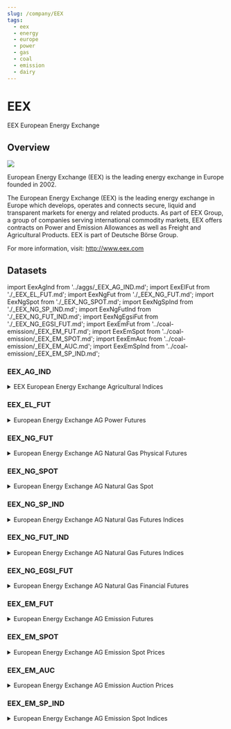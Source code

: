 ```yaml
---
slug: /company/EEX
tags:
  - eex
  - energy
  - europe
  - power
  - gas
  - coal
  - emission
  - dairy
---
```


EEX
============================================================

EEX European Energy Exchange

## Overview

![](/img/data/eex.png)

European Energy Exchange (EEX) is the leading energy exchange in Europe founded in 2002.

The European Energy Exchange (EEX) is the leading energy exchange in Europe which develops, operates and connects secure, liquid and transparent markets for energy and related products. As part of EEX Group, a group of companies serving international commodity markets, EEX offers contracts on Power and Emission Allowances as well as Freight and Agricultural Products. EEX is part of Deutsche Börse Group.

For more information, visit: http://www.eex.com

## Datasets
import EexAgInd from '../aggs/_EEX_AG_IND.md';
import EexElFut from './_EEX_EL_FUT.md';
import EexNgFut from './_EEX_NG_FUT.md';
import EexNgSpot from './_EEX_NG_SPOT.md';
import EexNgSpInd from './_EEX_NG_SP_IND.md';
import EexNgFutInd from './_EEX_NG_FUT_IND.md';
import EexNgEgsiFut from './_EEX_NG_EGSI_FUT.md';
import EexEmFut from '../coal-emission/_EEX_EM_FUT.md';
import EexEmSpot from '../coal-emission/_EEX_EM_SPOT.md';
import EexEmAuc from '../coal-emission/_EEX_EM_AUC.md';
import EexEmSpInd from '../coal-emission/_EEX_EM_SP_IND.md';



### EEX_AG_IND
<details>
<summary>EEX European Energy Exchange Agricultural Indices</summary>
<EexAgInd />
</details>

### EEX_EL_FUT
<details>
<summary>European Energy Exchange AG Power Futures</summary>
<EexElFut />
</details>

### EEX_NG_FUT
<details>
<summary>European Energy Exchange AG Natural Gas Physical Futures</summary>
<EexNgFut />
</details>

### EEX_NG_SPOT
<details>
<summary>European Energy Exchange AG Natural Gas Spot</summary>
<EexNgSpot />
</details>

### EEX_NG_SP_IND
<details>
<summary>European Energy Exchange AG Natural Gas Futures Indices</summary>
<EexNgSpInd />
</details>

### EEX_NG_FUT_IND
<details>
<summary>European Energy Exchange AG Natural Gas Futures Indices</summary>
<EexNgFutInd />
</details>

### EEX_NG_EGSI_FUT
<details>
<summary>European Energy Exchange AG Natural Gas Financial Futures</summary>
<EexNgEgsiFut/>
</details>

### EEX_EM_FUT
<details>
<summary>European Energy Exchange AG Emission Futures</summary>
<EexEmFut/>
</details>

### EEX_EM_SPOT
<details>
<summary>European Energy Exchange AG Emission Spot Prices</summary>
<EexEmFut/>
</details>

### EEX_EM_AUC
<details>
<summary>European Energy Exchange AG Emission Auction Prices</summary>
<EexEmFut/>
</details>

### EEX_EM_SP_IND
<details>
<summary>European Energy Exchange AG Emission Spot Indices</summary>
<EexEmFut/>
</details>